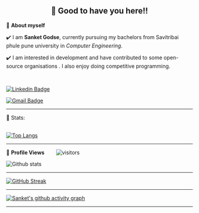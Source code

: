 <h2 align=center>👋 Good to have you here!!</h2>

🌱 **About myself**<br>

✔️ I am **Sanket Godse**, currently pursuing my bachelors from Savitribai phule pune university in *Computer Engineering*. <br>

✔️ I am interested in development and have contributed to some open-source organisations . I also enjoy doing competitive programming. <br>

<!-- ✔️ I have experience in FULL stack web development .<br> -->

<!-- ✔️ I have been the participant of  open-source event such as HacktoberFest'20. -->

<br>

[![Linkedin Badge](https://img.shields.io/badge/-SanketGodse-blue?style=flat-square&logo=Linkedin&logoColor=white&link=https://www.linkedin.com/in/sanket-godse/)](https://www.linkedin.com/in/sanketgodse/)

[![Gmail Badge](https://img.shields.io/badge/-sanketgodse059@gmail.com-c14438?style=flat-square&logo=Gmail&logoColor=white&link=mailto:sanketgodse059@gmail.com)](mailto:sanketgodse059@gmail.com)

<hr>



 📶 Stats:<br><br>
 
 [![Top Langs](https://github-readme-stats.vercel.app/api/top-langs/?username=Sanket-godse&theme=dark&layout=compact&align=right&width=40%)](https://github.com/anuraghazra/github-readme-stats)
 
 ---
 
🌱 **Profile Views**&nbsp;&nbsp;&nbsp;&nbsp;&nbsp;&nbsp;&nbsp;
![visitors](https://profile-counter.glitch.me/Sanket-godse/count.svg?align=center)

 ![Github stats](https://github-readme-stats.vercel.app/api?username=Sanket-godse)  
 
 
 <hr>
 
 
 [![GitHub Streak](https://github-readme-streak-stats.herokuapp.com/?user=Sanket-godse&currStreakNum=2FD3EB&fire=pink&sideLabels=F00&theme=nightowl)](https://git.io/streak-stats)       
         

---
 

[![Sanket's github activity graph](https://activity-graph.herokuapp.com/graph?username=Sanket-godse&theme=react-dark)](https://github.com/Sanket-godse/github-readme-activity-graph)

  

---
  </code>
</p>


<!-- ![My github stats](https://github-readme-stats.vercel.app/api?username=Sanket-godse&show_icons=true&title_color=fff&icon_color=79ff97&text_color=9f9f9f&bg_color=151515&count_private=true&width=40%&align=left) 
<center><img src="https://logimp.files.wordpress.com/2019/01/viral-p-1.gif?w=736&zoom=2" align="right" width="30%"></center>




 -->
